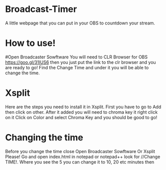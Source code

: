 # Broadcast-Timer
A little webpage that you can put in your OBS to countdown your stream. 


# How to use!

#Open Broadcaster Sowftware 
You will need to CLR Browser for OBS https://goo.gl/31IUS6 then you just put the link to the clr browser and you are ready to go! 
Find the Change Time and under it you will be able to change the time. 
# Xsplit
Here are the steps you need to install it in Xsplit. First you have to go to Add then click on other. After it added you will need to chroma key it right click on it Click on Color and 
select Chroma Key and you should be good to go!

# Changing the time

Before you change the time close  Open Broadcaster Sowftware Or Xsplit Please!
Go and open index.html in notepad or notepad++ look for //Change TIME!. Where you see the 5 you can change it to 10, 20 etc minutes
then